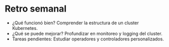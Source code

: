 # Retro semanal

- ¿Qué funcionó bien? Comprender la estructura de un cluster Kubernetes.
- ¿Qué se puede mejorar? Profundizar en monitoreo y logging del cluster.
- Tareas pendientes: Estudiar operadores y controladores personalizados.
